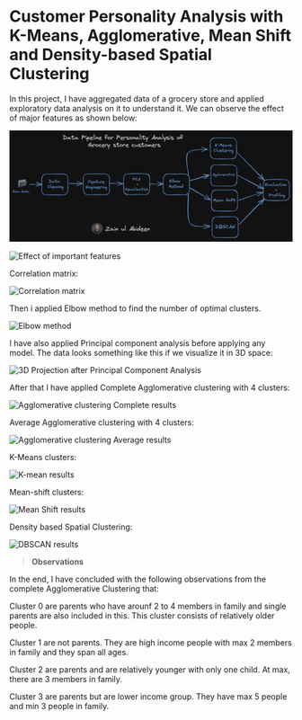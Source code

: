 # Customer Personality Analysis with K-Means, Agglomerative, Mean Shift and Density-based Spatial Clustering 

In this project, I have aggregated data of a grocery store and applied exploratory data analysis on it   to understand it. We can observe the effect of major features as shown below:


<p align="center">
<img src="readme_pics/Pipeline.png" width="700"/>
</p>







![Effect of important features](https://user-images.githubusercontent.com/89645252/187375749-2a8be0d8-2778-4699-9c46-219a5d067bac.png)

Correlation matrix:

![Correlation matrix](https://user-images.githubusercontent.com/89645252/187375975-dc391af6-ca8e-4210-8144-f5ebdd8a7c45.png)

Then i applied Elbow method to find the number of optimal clusters.

![Elbow method](https://user-images.githubusercontent.com/89645252/187374550-c55ffb03-ab8b-4096-b730-5d5474faf5a5.png)

 I have also applied Principal component analysis before applying any model. The data looks something like this if we visualize it in 3D space:
 
 ![3D Projection after Principal Component Analysis](https://user-images.githubusercontent.com/89645252/187375490-1679b2a6-838a-43e8-ab27-b5a688c81bc3.png)


After that I have applied Complete Agglomerative clustering with 4 clusters:

![Agglomerative clustering Complete results](https://user-images.githubusercontent.com/89645252/187375086-b85059ff-56a2-4890-acc0-b41f2d4c431e.png)

Average Agglomerative clustering with 4 clusters:

![Agglomerative clustering Average results](https://user-images.githubusercontent.com/89645252/187375250-da78501c-0564-474e-9657-873eb088f33b.png)

K-Means clusters: 

![K-mean results](https://user-images.githubusercontent.com/89645252/187376272-7fe93c76-14a4-483b-9489-38d4629a4154.png)

Mean-shift clusters:

![Mean Shift results](https://user-images.githubusercontent.com/89645252/187376389-2e2af825-7bc6-4c14-a444-407b8f8b71a4.png)

Density based Spatial Clustering:

![DBSCAN results](https://user-images.githubusercontent.com/89645252/187376619-48c0bb52-c3b5-4f42-88f6-1be1230f3c14.png)

> **Observations**

In the end, I have concluded with the following observations from the complete Agglomerative Clustering that:

Cluster 0 are parents who have arounf 2 to 4 members in family and single parents are also included in this. This cluster consists of relatively older people.

Cluster 1 are not parents. They are high income people with max 2 members in family and they span all ages.

Cluster 2 are parents and are relatively younger with only one child. At max, there are 3 members in family.

Cluster 3 are parents but are lower income group. They have max 5 people and min 3 people in family.


